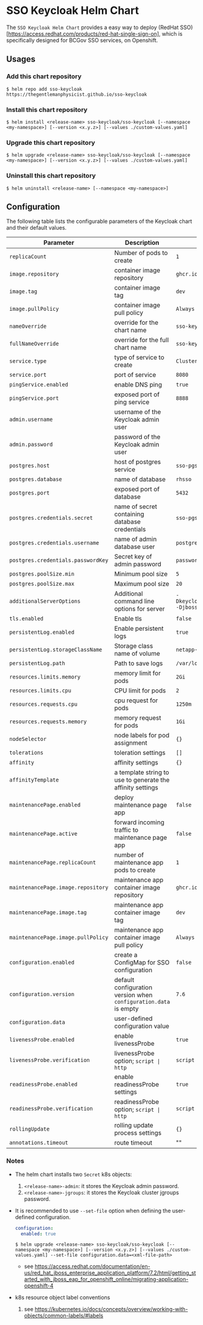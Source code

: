 # SSO Keycloak Helm Chart

The `SSO Keycloak Helm Chart` provides a easy way to deploy (RedHat SSO)[https://access.redhat.com/products/red-hat-single-sign-on], which is specifically designed for BCGov SSO services, on Openshift.

## Usages

### Add this chart repository

```console
$ helm repo add sso-keycloak https://thegentlemanphysicist.github.io/sso-keycloak
```

### Install this chart repository

```console
$ helm install <release-name> sso-keycloak/sso-keycloak [--namespace <my-namespace>] [--version <x.y.z>] [--values ./custom-values.yaml]
```

### Upgrade this chart repository

```console
$ helm upgrade <release-name> sso-keycloak/sso-keycloak [--namespace <my-namespace>] [--version <x.y.z>] [--values ./custom-values.yaml]
```

### Uninstall this chart repository

```console
$ helm uninstall <release-name> [--namespace <my-namespace>]
```

## Configuration

The following table lists the configurable parameters of the Keycloak chart and their default values.

| Parameter                          | Description                                                      | Default                                                                                    |
| ---------------------------------- | ---------------------------------------------------------------- | ------------------------------------------------------------------------------------------ |
| `replicaCount`                     | Number of pods to create                                         | `1`                                                                                        |
| `image.repository`                 | container image repository                                       | `ghcr.io/bcgov/sso`                                                                        |
| `image.tag`                        | container image tag                                              | `dev`                                                                                      |
| `image.pullPolicy`                 | container image pull policy                                      | `Always`                                                                                   |
| `nameOverride`                     | override for the chart name                                      | `sso-keycloak`                                                                             |
| `fullNameOverride`                 | override for the full chart name                                 | `sso-keycloak`                                                                             |
| `service.type`                     | type of service to create                                        | `ClusterIP`                                                                                |
| `service.port`                     | port of service                                                  | `8080`                                                                                     |
| `pingService.enabled`              | enable DNS ping                                                  | `true`                                                                                     |
| `pingService.port`                 | exposed port of ping service                                     | `8888`                                                                                     |
| `admin.username`                   | username of the Keycloak admin user                              |                                                                                            |
| `admin.password`                   | password of the Keycloak admin user                              |                                                                                            |
| `postgres.host`                    | host of postgres service                                         | `sso-pgsql-master`                                                                         |
| `postgres.database`                | name of database                                                 | `rhsso`                                                                                    |
| `postgres.port`                    | exposed port of database                                         | `5432`                                                                                     |
| `postgres.credentials.secret`      | name of secret containing database credentials                   | `sso-pgsql`                                                                                |
| `postgres.credentials.username`    | name of admin database user                                      | `postgres`                                                                                 |
| `postgres.credentials.passwordKey` | Secret key of admin password                                     | `password-superuser`                                                                       |
| `postgres.poolSize.min`            | Minimum pool size                                                | `5`                                                                                        |
| `postgres.poolSize.max`            | Maximum pool size                                                | `20`                                                                                       |
| `additionalServerOptions`          | Additional command line options for server                       | `-Dkeycloak.profile.feature.authorization=enabled -Djboss.persistent.log.dir=/var/log/eap` |
| `tls.enabled`                      | Enable tls                                                       | `false`                                                                                    |
| `persistentLog.enabled`            | Enable persistent logs                                           | `true`                                                                                     |
| `persistentLog.storageClassName`   | Storage class name of volume                                     | `netapp-file-standard`                                                                     |
| `persistentLog.path`               | Path to save logs                                                | `/var/log/eap`                                                                             |
| `resources.limits.memory`          | memory limit for pods                                            | `2Gi`                                                                                      |
| `resources.limits.cpu`             | CPU limit for pods                                               | `2`                                                                                        |
| `resources.requests.cpu`           | cpu request for pods                                             | `1250m`                                                                                    |
| `resources.requests.memory`        | memory request for pods                                          | `1Gi`                                                                                      |
| `nodeSelector`                     | node labels for pod assignment                                   | `{}`                                                                                       |
| `tolerations`                      | toleration settings                                              | `[]`                                                                                       |
| `affinity`                         | affinity settings                                                | `{}`                                                                                       |
| `affinityTemplate`                 | a template string to use to generate the affinity settings       |                                                                                            |
| `maintenancePage.enabled`          | deploy maintenance page app                                      | `false`                                                                                    |
| `maintenancePage.active`           | forward incoming traffic to maintenance page app                 | `false`                                                                                    |
| `maintenancePage.replicaCount`     | number of maintenance app pods to create                         | `1`                                                                                        |
| `maintenancePage.image.repository` | maintenance app container image repository                       | `ghcr.io/bcgov/sso-maintenance`                                                            |
| `maintenancePage.image.tag`        | maintenance app container image tag                              | `dev`                                                                                      |
| `maintenancePage.image.pullPolicy` | maintenance app container image pull policy                      | `Always`                                                                                   |
| `configuration.enabled`            | create a ConfigMap for SSO configuration                         | `false`                                                                                    |
| `configuration.version`            | default configuration version when `configuration.data` is empty | `7.6`                                                                                      |
| `configuration.data`               | user-defined configuration value                                 |                                                                                            |
| `livenessProbe.enabled`            | enable livenessProbe                                             | `true`                                                                                     |
| `livenessProbe.verification`       | livenessProbe option; `script \| http`                           | `script`                                                                                   |
| `readinessProbe.enabled`           | enable readinessProbe settings                                   | `true`                                                                                     |
| `readinessProbe.verification`      | readinessProbe option; `script \| http`                          | `script`                                                                                   |
| `rollingUpdate`                    | rolling update process settings                                  | `{}`                                                                                       |
| `annotations.timeout`                | route timeout                                  | ""

### Notes

- The helm chart installs two `Secret` k8s objects:

  1. `<release-name>-admin`: it stores the Keycloak admin password.
  2. `<release-name>-jgroups`: it stores the Keycloak cluster jgroups password.

- It is recommended to use `--set-file` option when defining the user-defined configuration.

  ```yaml
  configuration:
    enabled: true
  ```

  ```console
  $ helm upgrade <release-name> sso-keycloak/sso-keycloak [--namespace <my-namespace>] [--version <x.y.z>] [--values ./custom-values.yaml] --set-file configuration.data=<xml-file-path>
  ```

  - see https://access.redhat.com/documentation/en-us/red_hat_jboss_enterprise_application_platform/7.2/html/getting_started_with_jboss_eap_for_openshift_online/migrating-application-openshift-4

- k8s resource object label conventions
  1. see https://kubernetes.io/docs/concepts/overview/working-with-objects/common-labels/#labels
